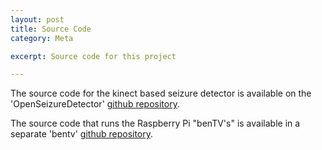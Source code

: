 ```yaml
---
layout: post
title: Source Code
category: Meta

excerpt: Source code for this project

---
```



The source code for the kinect based seizure detector is available on the
'OpenSeizureDetector' <a href="https://github.com/jones139/OpenSeizureDetector">github repository</a>.

The source code that runs the Raspberry Pi "benTV's" is available in a separate
'bentv' <a href="https://github.com/jones139/bentv">github repository</a>.


